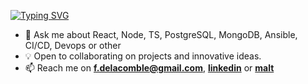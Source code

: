 
<p align="left">
  <a href="https://github.com/drkostas">
    <img src="https://readme-typing-svg.demolab.com/?font=Fira+Code&duration=2000&pause=1000&center=false&repeat=true&multiline=true&width=550&height=80&lines=Florian+De%20la%20comble;Freelance+Software+Engineer;Fullstack+%7C+Typescript+%7C+Databases+%7C+Infra" alt="Typing SVG" />
</a>
</p>

* 💬 Ask me about React, Node, TS, PostgreSQL, MongoDB, Ansible, CI/CD, Devops or other
* 💡 Open to collaborating on projects and innovative ideas. 
* 📫 Reach me on <strong><a href="mailto:f.delacomble@gmail.com">f.delacomble@gmail.com</a></strong>, **[linkedin](https://www.linkedin.com/in/florian-de-la-comble-5aa95895/)** or **[malt](https://www.malt.fr/profile/floriandelacomble)**

<br />
